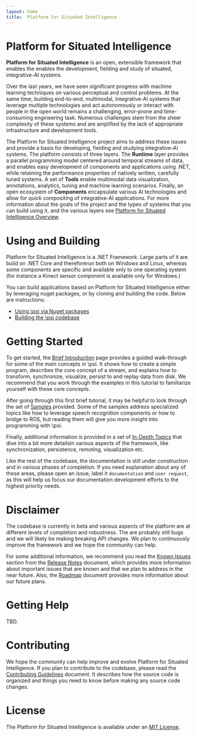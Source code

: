 ```yaml
---
layout: home
title:  Platform for Situated Intelligence
---
```


# Platform for Situated Intelligence

**Platform for Situated Intelligence** is an open, extensible framework that enables the enables the development, fielding and study of situated, integrative-AI systems.

Over the last years, we have seen significant progress with machine learning techniques on various perceptual and control problems. At the same time, building end-to-end, multimodal, integrative-AI systems that leverage multiple technologies and act autonomously or interact with people in the open world remains a challenging, error-prone and time-consuming engineering task. Numerous challenges stem from the sheer complexity of these systems and are amplified by the lack of appropriate infrastructure and development tools.

The Platform for Situated Intelligence project aims to address these issues and provide a basis for developing, fielding and studying integrative-AI systems. The platform consists of three layers. The **Runtime** layer provides a parallel programming model centered around temporal streams of data, and enables easy development of components and applications using .NET, while retaining the performance properties of natively written, carefully tuned systems. A set of **Tools** enable multimodal data visualization, annotations, analytics, tuning and machine learning scenarios. Finally, an open ecosystem of **Components** encapsulate various AI technologies and allow for quick compositing of integrative-AI applications. For more information about the goals of the project and the types of systems that you can build using it, and the various layers see [Platform for Situated Intelligence Overview](/psi/PlatformOverview).

# Using and Building

Platform for Situated Intelligence is a .NET Framework. Large parts of it are build on .NET Core and thereforerun both on Windows and Linux, whereas some components are specific and available only to one operating system (for instance a Kinect sensor component is available only for Windows.)

You can build applications based on Platform for Situated Intelligence either by leveraging nuget packages, or by cloning and building the code. Below are instructions:

* [Using \\psi via Nuget packages](/psi/UsingWithNuget)
* [Building the \\psi codebase](/psi/BuildingPsi)

# Getting Started

To get started, the [Brief Introduction](/psi/tutorials) page provides a guided walk-through for some of the main concepts in \\psi. It shows how to create a simple program, describes the core concept of a stream, and explains how to transform, synchronize, visualize, persist to and replay data from disk. We recommend that you work through the examples in this tutorial to familiarize yourself with these core concepts.

After going through this first brief tutorial, it may be helpful to look through the set of [Samples](/psi/samples) provided. Some of the samples address specialized topics like how to leverage speech recognition components or how to bridge to ROS, but reading them will give you more insight into programming with \\psi.

Finally, additional information is provided in a set of [In-Depth Topics](/psi/topics) that dive into a bit more detailsin various aspects of the framework, like synchronization, persistence, remoting, visualization etc.

Like the rest of the codebase, the documentation is still under construction and in various phases of completion. If you need explanation about any of these areas, please open an issue, label it `documentation` and `user request`, as this will help us focus our documentation development efforts to the highest priority needs.

# Disclaimer

The codebase is currently in beta and various aspects of the platform are at different levels of completion and robustness. The are probably still bugs and we will likely be making breaking API changes. We plan to continuously improve the framework and we hope the community can help.

For some additional information, we recommend you read the [Known Issues](/psi/ReleaseNotes#KnownIssues) section from the [Release Notes](/psi/ReleaseNotes) document, which provides more information about important issues that are known and that we plan to address in the near future. Also, the [Roadmap](/psi/Roadmap) document provides more information about our future plans.

# Getting Help

TBD.

# Contributing

We hope the community can help improve and evolve Platform for Situated Intelligence. If you plan to contribute to the codebase, please read the [Contributing Guidelines](https://github.com/Microsoft/psi/blob/master/CONTRIBUTING.md) document. It describes how the source code is organized and things you need to know before making any source code changes.

# License

The Platform for Situated Intelligence is available under an [MIT License](https://github.com/Microsoft/psi/blob/master/LICENSE.txt).
